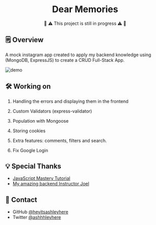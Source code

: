 <h1 align="center">
  Dear Memories
</h1>
<p align="center">
  🚨 ⚠️ This project is still in progress ⚠️ 🚨 
</p>

## 🗒️ Overview

A mock instagram app created to apply my backend knowledge using (MongoDB, ExpressJS) to create a CRUD Full-Stack App.

![demo](./client/src/images/demo.gif)


## 🛠 Working on

1. Handling the errors and displaying them in the frontend

2. Custom Validators (express-validator)

3. Population with Mongoose

4. Storing cookies

5. Extra features: comments, filters and search.

6. Fix Google Login

## 💡 Special Thanks
- [JavaScript Mastery Tutorial](https://www.youtube.com/watch?v=VsUzmlZfYNg)
- [My amazing backend Instructor Joel](https://github.com/Req)

## 📲 Contact

- GitHub [@heyitsashleyhere](https://github.com/heyitsashleyhere)
- Twitter [@ashhhleyhere](https://twitter.com/ashhhleyhere)
